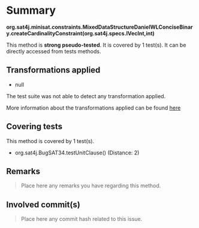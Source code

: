 # Summary
**org.sat4j.minisat.constraints.MixedDataStructureDanielWLConciseBinary.createCardinalityConstraint(org.sat4j.specs.IVecInt,int)**

This method is **strong pseudo-tested**.
It is covered by 1 test(s). It can be directly accessed from tests methods.


## Transformations applied

- null


The test suite was not able to detect any transformation applied.

More information about the transformations applied can be found [here](https://github.com/STAMP-project/pitest-descartes)

## Covering tests
This method is covered by 1 test(s).
* org.sat4j.BugSAT34.testUnitClause() (Distance: 2)


## Remarks
> Place here any remarks you have regarding this method.

## Involved commit(s)

> Place here any commit hash related to this issue.
